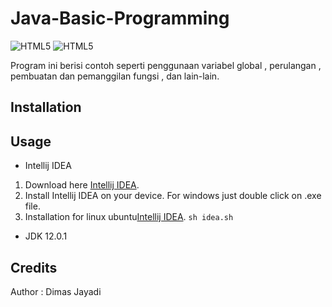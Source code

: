 # Java-Basic-Programming
<img alt="HTML5" src="https://img.shields.io/badge/-Java-brightgreen.svg?&style=for-the-badge&logo=java&logoColor=white"/> <img alt="HTML5" src="https://img.shields.io/badge/-Open%20Source-lightgrey.svg?&style=for-the-badge&logo=love&logoColor=white"/>

Program ini berisi contoh seperti penggunaan variabel global , perulangan , pembuatan dan pemanggilan fungsi , dan lain-lain.

## Installation

## Usage 
* Intellij IDEA

1. Download here [Intellij IDEA](https://www.jetbrains.com/idea/download/#section=windows).
2. Install Intellij IDEA on your device. For windows just double click on .exe file.
3. Installation for linux ubuntu[Intellij IDEA](https://www.jetbrains.com/idea/download/#section=linux).
```sh idea.sh```

* JDK 12.0.1

## Credits

Author : Dimas Jayadi
